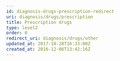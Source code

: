 ```yaml
---
id: diagnosis-drugs-prescription-redirect
uri: diagnosis/drugs/prescription
title: Prescription drugs
type: level2
order: 0
redirect_uri: diagnosis/drugs/other
updated_at: 2017-10-28T16:33:00Z
created_at: 2016-12-06T13:42:16Z
---
```


